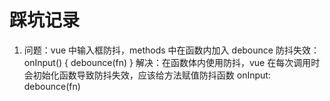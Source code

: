 # 踩坑记录

1. 问题：vue 中输入框防抖，methods 中在函数内加入 debounce 防抖失效：
   onInput() {
   debounce(fn)
   }
   解决：在函数体内使用防抖，vue 在每次调用时会初始化函数导致防抖失效，应该给方法赋值防抖函数
   onInput: debounce(fn)
